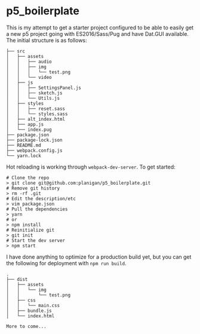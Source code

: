 # p5_boilerplate

This is my attempt to get a starter project configured to be able to easily get
a new p5 project going with ES2016/Sass/Pug and have Dat.GUI available. The
initial structure is as follows:
```
├── src
│   ├── assets
│   │   ├── audio
│   │   ├── img
│   │   │   └── test.png
│   │   └── video
│   ├── js
│   │   ├── SettingsPanel.js
│   │   ├── sketch.js
│   │   └── Utils.js
│   ├── styles
│   │   ├── reset.sass
│   │   └── styles.sass
│   ├── alt_index.html
│   ├── app.js
│   └── index.pug
├── package.json
├── package-lock.json
├── README.md
├── webpack.config.js
└── yarn.lock
```
Hot reloading is working through `webpack-dev-server`. To get started:
```
# Clone the repo
> git clone git@github.com:planigan/p5_boilerplate.git
# Remove git history
> rm -rf .git
# Edit the description/etc
> vim package.json
# Pull the dependencies
> yarn
# or
> npm install
# Reinitialize git
> git init
# Start the dev server
> npm start
```
I have done anything to optimize for a production build yet, but you can get the
following for deployment with `npm run build`.
```
.
├── dist
│   ├── assets
│   │   └── img
│   │       └── test.png
│   ├── css
│   │   └── main.css
│   ├── bundle.js
│   └── index.html

More to come...
